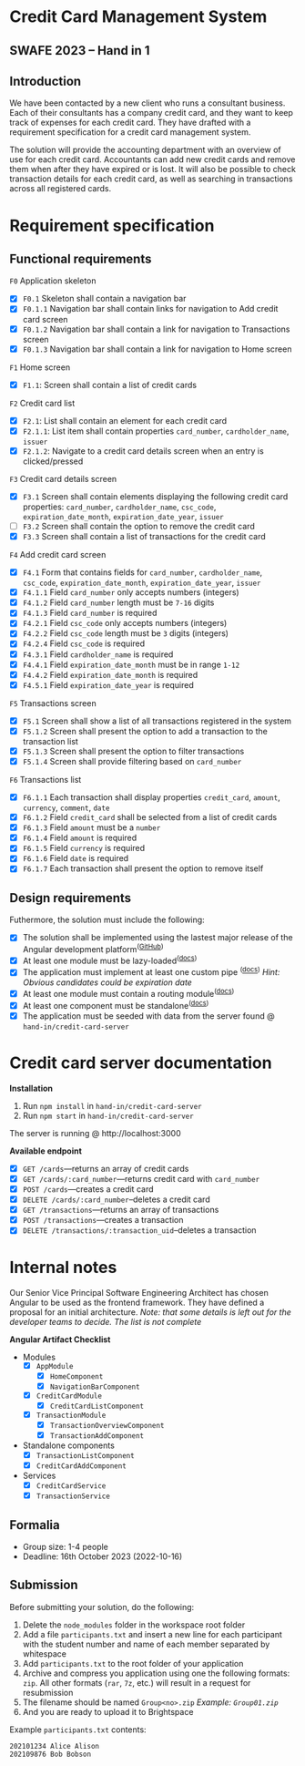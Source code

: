 # Credit Card Management System
## SWAFE 2023 – Hand in 1
## Introduction
We have been contacted by a new client who runs a consultant business. Each of their consultants has a company credit card, and they want to keep track of expenses for each credit card. They have drafted with a requirement specification for a credit card management system.

The solution will provide the accounting department with an overview of use for each credit card. Accountants can add new credit cards and remove them when after they have expired or is lost. It will also be possible to check transaction details for each credit card, as well as searching in transactions across all registered cards.

# Requirement specification
## Functional requirements
`F0` Application skeleton
- [x] `F0.1` Skeleton shall contain a navigation bar
- [x] `F0.1.1` Navigation bar shall contain links for navigation to Add credit card screen 
- [x] `F0.1.2` Navigation bar shall contain a link for navigation to Transactions screen
- [x] `F0.1.3` Navigation bar shall contain a link for navigation to Home screen

`F1` Home screen
- [X] `F1.1`: Screen shall contain a list of credit cards

`F2` Credit card list
- [x] `F2.1`: List shall contain an element for each credit card
- [x] `F2.1.1`: List item shall contain properties `card_number`, `cardholder_name`, `issuer`
- [X] `F2.1.2`: Navigate to a credit card details screen when an entry is clicked/pressed

`F3` Credit card details screen
- [x] `F3.1` Screen shall contain elements displaying the following credit card properties: `card_number`, `cardholder_name`, `csc_code`, `expiration_date_month`, `expiration_date_year`, `issuer`
- [ ] `F3.2` Screen shall contain the option to remove the credit card
- [X] `F3.3` Screen shall contain a list of transactions for the credit card

`F4` Add credit card screen
- [x] `F4.1` Form that contains fields for `card_number`, `cardholder_name`, `csc_code`, `expiration_date_month`, `expiration_date_year`, `issuer`
- [x] `F4.1.1` Field `card_number` only accepts numbers (integers)
- [x] `F4.1.2` Field `card_number` length must be `7-16` digits
- [x] `F4.1.3` Field `card_number` is required
- [x] `F4.2.1` Field `csc_code` only accepts numbers (integers)
- [x] `F4.2.2` Field `csc_code` length must be `3` digits (integers)
- [x] `F4.2.4` Field `csc_code` is required
- [x] `F4.3.1` Field `cardholder_name` is required
- [x] `F4.4.1` Field `expiration_date_month` must be in range `1-12`
- [x] `F4.4.2` Field `expiration_date_month` is required
- [x] `F4.5.1` Field `expiration_date_year` is required

`F5` Transactions screen
- [x] `F5.1` Screen shall show a list of all transactions registered in the system
- [X] `F5.1.2` Screen shall present the option to add a transaction to the transaction list
- [x] `F5.1.3` Screen shall present the option to filter transactions
- [x] `F5.1.4` Screen shall provide filtering based on `card_number` 

`F6` Transactions list
- [x] `F6.1.1` Each transaction shall display properties `credit_card`, `amount`, `currency`, `comment`, `date`
- [x] `F6.1.2` Field `credit_card` shall be selected from a list of credit cards
- [x] `F6.1.3` Field `amount` must be a `number`
- [x] `F6.1.4` Field `amount` is required
- [x] `F6.1.5` Field `currency` is required
- [x] `F6.1.6` Field `date` is required
- [x] `F6.1.7` Each transaction shall present the option to remove itself

## Design requirements 
Futhermore, the solution must include the following:
- [X] The solution shall be implemented using the lastest major release of the Angular development platform<sup>(<a href="https://github.com/angular/angular/releases">GitHub</a>)</sup>
- [x] At least one module must be lazy-loaded<sup>(<a href="https://angular.io/guide/lazy-loading-ngmodules">docs</a>)</sup>
- [X] The application must implement at least one custom pipe <sup>(<a href="https://angular.io/guide/pipes#creating-pipes-for-custom-data-transformations">docs</a>)</sup> _Hint: Obvious candidates could be expiration date_
- [x] At least one module must contain a routing module<sup>(<a href="https://angular.io/guide/lazy-loading-ngmodules">docs</a>)</sup>
- [x] At least one component must be standalone<sup>(<a href="https://angular.io/guide/standalone-components">docs</a>)</sup>
- [X] The application must be seeded with data from the server found @ `hand-in/credit-card-server`

# Credit card server documentation
**Installation** 
1. Run `npm install` in `hand-in/credit-card-server`
2. Run `npm start` in `hand-in/credit-card-server`

The server is running @ http://localhost:3000

**Available endpoint**
- [x] `GET /cards`—returns an array of credit cards
- [x] `GET /cards/:card_number`—returns credit card with `card_number`
- [x] `POST /cards`—creates a credit card
- [x] `DELETE /cards/:card_number`–deletes a credit card
- [x] `GET /transactions`—returns an array of transactions
- [x] `POST /transactions`—creates a transaction
- [x] `DELETE /transactions/:transaction_uid`–deletes a transaction

# Internal notes
Our Senior Vice Principal Software Engineering Architect has chosen Angular to be used as the frontend framework. They have defined a proposal for an initial architecture. _Note: that some details is left out for the developer teams to decide. The list is not complete_

**Angular Artifact Checklist**
- Modules
  - [X] `AppModule`
    - [X] `HomeComponent`
    - [x] `NavigationBarComponent`
  - [X] `CreditCardModule`
    - [X] `CreditCardListComponent`
  - [x] `TransactionModule`
    - [x] `TransactionOverviewComponent`
    - [X] `TransactionAddComponent`
- Standalone components
  - [x] `TransactionListComponent`
  - [x] `CreditCardAddComponent`
- Services
  - [x] `CreditCardService`
  - [x] `TransactionService`

## Formalia

- Group size: 1-4 people
- Deadline: 16th October 2023 (2022-10-16)

## Submission

Before submitting your solution, do the following:

1. Delete the `node_modules` folder in the workspace root folder
2. Add a file `participants.txt` and insert a new line for each participant with the student number and name of each member separated by whitespace
3. Add `participants.txt` to the root folder of your application
4. Archive and compress you application using one the following formats: `zip`. All other formats (`rar`, `7z`, etc.) will result in a request for resubmission
5. The filename should be named `Group<no>.zip` _Example: `Group01.zip`_
6. And you are ready to upload it to Brightspace

Example `participants.txt` contents:
```
202101234 Alice Alison
202109876 Bob Bobson
```
